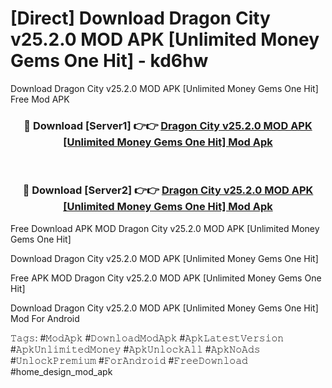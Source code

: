 # [Direct] Download Dragon City v25.2.0 MOD APK [Unlimited Money Gems One Hit] - kd6hw
Download Dragon City v25.2.0 MOD APK [Unlimited Money Gems One Hit] Free Mod APK

<div align="center">
<h3>🔴 Download [Server1] 👉👉 <a href="https://apk-comot.site?title=Dragon_City_v25.2.0_MOD_APK_[Unlimited_Money_Gems_One_Hit]">Dragon City v25.2.0 MOD APK [Unlimited Money Gems One Hit] Mod Apk</a></h3><br>

<h3>🔴 Download [Server2] 👉👉 <a href="https://apk-comot.site?title=Dragon_City_v25.2.0_MOD_APK_[Unlimited_Money_Gems_One_Hit]">Dragon City v25.2.0 MOD APK [Unlimited Money Gems One Hit] Mod Apk</a></h3>
</div>


Free Download APK MOD Dragon City v25.2.0 MOD APK [Unlimited Money Gems One Hit]

Download Dragon City v25.2.0 MOD APK [Unlimited Money Gems One Hit] 

Free APK MOD Dragon City v25.2.0 MOD APK [Unlimited Money Gems One Hit] 

Download Dragon City v25.2.0 MOD APK [Unlimited Money Gems One Hit] Mod For Android

𝚃𝚊𝚐𝚜: #𝙼𝚘𝚍𝙰𝚙𝚔 #𝙳𝚘𝚠𝚗𝚕𝚘𝚊𝚍𝙼𝚘𝚍𝙰𝚙𝚔 #𝙰𝚙𝚔𝙻𝚊𝚝𝚎𝚜𝚝𝚅𝚎𝚛𝚜𝚒𝚘𝚗 #𝙰𝚙𝚔𝚄𝚗𝚕𝚒𝚖𝚒𝚝𝚎𝚍𝙼𝚘𝚗𝚎𝚢 #𝙰𝚙𝚔𝚄𝚗𝚕𝚘𝚌𝚔𝙰𝚕𝚕 #𝙰𝚙𝚔𝙽𝚘𝙰𝚍𝚜 #𝚄𝚗𝚕𝚘𝚌𝚔𝙿𝚛𝚎𝚖𝚒𝚞𝚖 #𝙵𝚘𝚛𝙰𝚗𝚍𝚛𝚘𝚒𝚍 #𝙵𝚛𝚎𝚎𝙳𝚘𝚠𝚗𝚕𝚘𝚊𝚍 #home_design_mod_apk